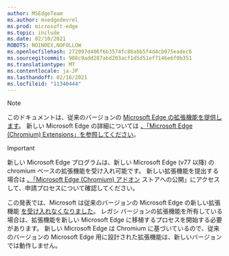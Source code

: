 ```yaml
---
author: MSEdgeTeam
ms.author: msedgedevrel
ms.prod: microsoft-edge
ms.topic: include
ms.date: 02/10/2021
ROBOTS: NOINDEX,NOFOLLOW
ms.openlocfilehash: 272097d406f6b3574fc86abb5f4d4cb975eadec6
ms.sourcegitcommit: 988c9add287abd203acf1d5d51ef7146e6f0b351
ms.translationtype: MT
ms.contentlocale: ja-JP
ms.lasthandoff: 02/16/2021
ms.locfileid: "11340444"
---
```

> [!NOTE]
> このドキュメントは、従来のバージョンの [Microsoft Edge の拡張機能を提供します][MicrosoftSupportEdgeLegacy]。 新しい Microsoft Edge の詳細については [、「Microsoft Edge (Chromium) Extensions」を参照してください][MicrosoftEdgeExtensionsChromiumIndex]。

> [!IMPORTANT]
> 新しい Microsoft Edge プログラムは、新しい Microsoft Edge \(v77 以降\) の chromium ベースの拡張機能を受け入れ可能です。 新しい拡張機能を提出する場合は [、「Microsoft Edge (Chromium) アドオン][ExtensionsChromiumPublish] ストアへの公開」にアクセスして、申請プロセスについて確認してください。  
> 
> この発表では、Microsoft は従来のバージョンの Microsoft Edge の新しい拡張機能 [を受け入れなくなりました][MicrosoftSupportEdgeLegacy]。 レガシ バージョンの拡張機能を所有している場合は、拡張機能を新しい Microsoft Edge に移植するプロセスを開始する必要があります。  新しい Microsoft Edge は Chromium に基づいているので、従来のバージョンの Microsoft Edge 用に設計された拡張機能は、新しいバージョンでは動作しません。  
> 

<!-- links -->  

[MicrosoftEdgeExtensionsChromiumIndex]: /microsoft-edge/extensions-chromium/index "Microsoft Edge (Chromium) 拡張機能"
[ExtensionsChromiumPublish]: /microsoft-edge/extensions-chromium/publish/publish-extension "拡張機能を公開する"  

[MicrosoftSupportEdgeLegacy]: https://support.microsoft.com/help/4533505/what-is-microsoft-edge-legacy "Microsoft Edge レガシとは何ですか? |Microsoft サポート"  

